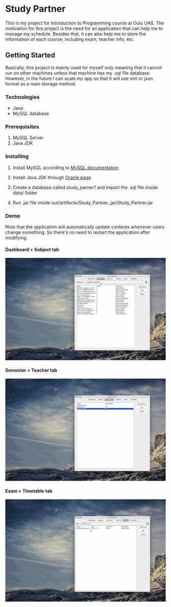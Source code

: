 # Study Partner

This is my project for Introduction to Programming course at Oulu UAS. The motivation for this
project is the need for an application that can help me to manage my schedule. Besides that, it can also help me
to store the information of each course, including exam, teacher info, etc.

## Getting Started

Basically, this project is mainly used for myself only meaning that it cannot run on other machines
unless that machine has my .sql file database. However, in the future I can scale my app so that it
will use xml or json format as a main storage method.

### Technologies

+ Java
+ MySQL database

### Prerequisites

1. MySQL Server
2. Java JDK

### Installing

1. Install MySQL according to [MySQL
   documentation](https://dev.mysql.com/doc/refman/5.7/en/installing.html)

2. Install Java JDK through [Oracle
   page](http://www.oracle.com/technetwork/java/javase/downloads/jdk8-downloads-2133151.html)

3. Create a database called study_parner1 and import the .sql file inside data/ folder

4. Run .jar file inside out/artifacts/Study_Partner_jar/Study_Partner.jar

### Demo

Note that the application will automatically update contents whenever users change something. So
there's no need to restart the application after modifying.

#### Dashboard + Subject tab

![Dashboard and Subject](./demo/Dashboard_Subject.gif)

#### Semester + Teacher tab

![Semester and Teacher](./demo/Semester_Teachers.gif)

#### Exam + Timetable tab

![Exam and Timetable](./demo/Exam_Timetables.gif)
